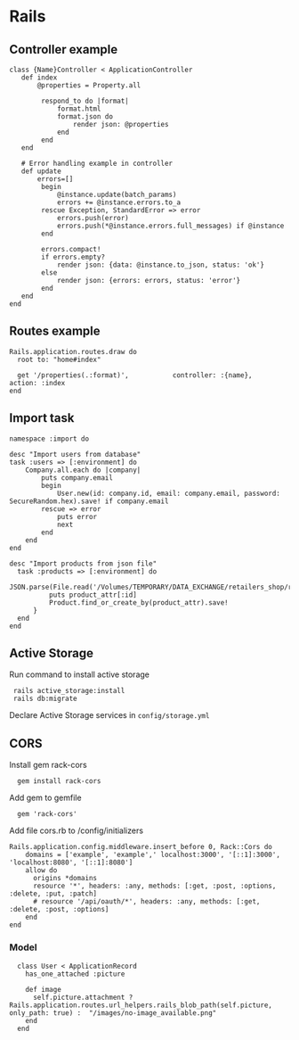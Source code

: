 # Rails

## Controller example
    class {Name}Controller < ApplicationController
       def index
           @properties = Property.all

            respond_to do |format|
                format.html
                format.json do
                    render json: @properties
                end
            end
       end
       
       # Error handling example in controller
       def update
           errors=[]
            begin 
                @instance.update(batch_params)
                errors += @instance.errors.to_a
            rescue Exception, StandardError => error
                errors.push(error)
                errors.push(*@instance.errors.full_messages) if @instance
            end

            errors.compact!
            if errors.empty?     
                render json: {data: @instance.to_json, status: 'ok'}
            else
                render json: {errors: errors, status: 'error'}
            end
       end
    end
    
    

## Routes example    
    Rails.application.routes.draw do
      root to: "home#index"

      get '/properties(.:format)',           controller: :{name},            action: :index
    end

## Import task
    namespace :import do

    desc "Import users from database"
    task :users => [:environment] do 
        Company.all.each do |company|
            puts company.email
            begin
                User.new(id: company.id, email: company.email, password: SecureRandom.hex).save! if company.email
            rescue => error
                puts error
                next
            end
        end
    end

    desc "Import products from json file"
      task :products => [:environment] do
                JSON.parse(File.read('/Volumes/TEMPORARY/DATA_EXCHANGE/retailers_shop/retailershop_products.json')).each{|product_attr|
              puts product_attr[:id]
              Product.find_or_create_by(product_attr).save!
          }
      end
    end

## Active Storage

Run command to install active storage

     rails active_storage:install
     rails db:migrate
     
Declare Active Storage services in `config/storage.yml`

## CORS

Install gem rack-cors

      gem install rack-cors

Add gem to gemfile

      gem 'rack-cors'
      
Add file cors.rb to /config/initializers
    
    Rails.application.config.middleware.insert_before 0, Rack::Cors do
        domains = ['example', 'example',' localhost:3000', '[::1]:3000', 'localhost:8080', '[::1]:8080']
        allow do
          origins *domains
          resource '*', headers: :any, methods: [:get, :post, :options, :delete, :put, :patch]
          # resource '/api/oauth/*', headers: :any, methods: [:get, :delete, :post, :options]
        end
    end

### Model
      class User < ApplicationRecord
        has_one_attached :picture
        
        def image
          self.picture.attachment ? Rails.application.routes.url_helpers.rails_blob_path(self.picture, only_path: true) :  "/images/no-image_available.png"
        end
      end
